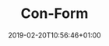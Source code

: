 ---
title: "Con-Form"
description: ""
date: 2019-02-20T10:56:46+01:00
draft: false
weight: "7"
logo: "/images/customers/con-form.png"
---